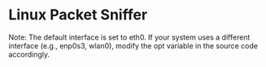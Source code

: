# Linux Packet Sniffer 
Note: The default interface is set to eth0. If your system uses a different interface (e.g., enp0s3, wlan0), modify the opt variable in the source code accordingly.

